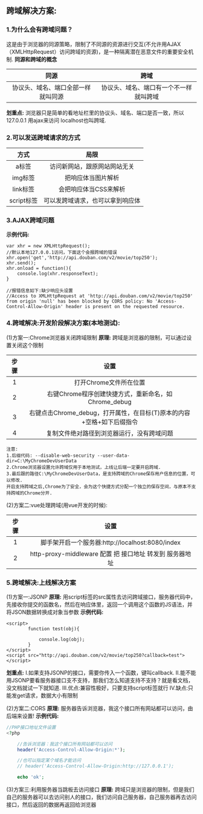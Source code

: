 ## 跨域解决方案:

### 1.为什么会有跨域问题？

这是由于浏览器的同源策略，限制了不同源的资源进行交互(不允许用AJAX（XMLHttpRequest）访问跨域的资源)，是一种隔离潜在恶意文件的重要安全机制.
**同源和跨域的概念**

|                同源                |                  跨域                  |
| :--------------------------------: | :------------------------------------: |
| 协议头、域名、端口全部一样就叫同源 | 协议头、域名、端口有一个不一样就叫跨域 |

**划重点:**
浏览器只是简单的看地址栏里的协议头、域名、端口是否一致，所以127.0.0.1 用ajax来访问 localhost也叫跨域.

### 2.可以发送跨域请求的方式

|    方式    |               局限               |
| :--------: | :------------------------------: |
|   a标签    |   访问新网站，跟原网站网站无关   |
|  img标签   |        把响应体当图片解析        |
|  link标签  |      会把响应体当CSS来解析       |
| script标签 | 可以发跨域请求，也可以拿到响应体 |

### 3.AJAX跨域问题

**示例代码:**

```markup
var xhr = new XMLHttpRequest();
//默认本地127.0.0.1访问，下面这个会报跨域的错误
xhr.open('get','http://api.douban.com/v2/movie/top250');
xhr.send();
xhr.onload = function(){
    console.log(xhr.responseText);
}

//报错信息如下:缺少响应头设置
//Access to XMLHttpRequest at 'http://api.douban.com/v2/movie/top250' from origin 'null' has been blocked by CORS policy: No 'Access-Control-Allow-Origin' header is present on the requested resource.
```

### 4.跨域解决:开发阶段解决方案(本地测试):

(1)方案一:Chrome浏览器关闭跨域限制
**原理:**
跨域是浏览器的限制，可以通过设置关闭这个限制

| 步骤 |                             设置                             |
| :--: | :----------------------------------------------------------: |
|  1   |                    打开Chrome文件所在位置                    |
|  2   |     右键Chrome程序创建快捷方式，重新命名，如Chrome_debug     |
|  3   | 右键点击Chrome_debug，打开属性，在目标(T)原本的内容+空格+如下后缀指令 |
|  4   |          复制文件绝对路径到浏览器运行，没有跨域问题          |

```markup
注意:
1.后缀代码: --disable-web-security --user-data-dir=C:\MyChromeDevUserData
2.Chrome浏览器设置允许跨域仅用于本地测试，上线让后端一定要开启跨域.
3.最后跟的路径C:\MyChromeDevUserData，是支持跨域的Chrome保存用户信息的位置，可以修改.
开启支持跨域之后,Chrome为了安全，会为这个快捷方式分配一个独立的保存空间，与原本不支持跨域的Chrome分开.
```

(2)方案二:vue处理跨域(用vue开发的时候):

| 步骤 |                           设置                           |
| :--: | :------------------------------------------------------: |
|  1   |     脚手架开启一个服务器:http://localhost:8080/index     |
|  2   | http-proxy-middleware 配置 把 接口地址 转发到 服务器地址 |

### 5.跨域解决:上线解决方案

(1)方案一:JSONP
**原理:**
用script标签的src属性去访问跨域接口，服务器代码中，先接收你提交的函数名，然后在响应体里，返回一个调用这个函数的JS语法，并将JSON数据转换成对象当参数
**示例代码:**

```markup
<script>
        function test(obj){

            console.log(obj);
        }
</script>
<script src="http://api.douban.com/v2/movie/top250?callback=test"></script>
```

**划重点:**
Ⅰ.如果支持JSONP的接口，需要你传入一个函数，键叫callback.
Ⅱ.能不能用JSONP要看服务器接口支不支持，那我们怎么知道支持不支持？就是看文档，没文档就试一下就知道.
Ⅲ.优点:兼容性极好，只要支持script标签就行
Ⅳ.缺点:只能发get请求，数据大小有限制

(2)方案二:CORS
**原理:**
服务器告诉浏览器，我这个接口所有网站都可以访问，由后端来设置!
**示例代码:**

```php
//PHP接口地址文件设置
<?php 

    //告诉浏览器：我这个接口所有网站都可以访问
    header('Access-Control-Allow-Origin:*');

    //也可以指定某个域名才能访问
    // header('Access-Control-Allow-Origin:http://127.0.0.1');

    echo 'ok';
```

(3)方案三:利用服务器当跳板去访问接口
**原理:**
跨域只是浏览器的限制，但是我们自己的服务器可以去访问别人的接口，我们访问自己服务器，自己服务器再去访问接口，然后返回的数据再返回给浏览器